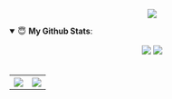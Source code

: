 <p align = "center">
<img src="https://pa1.narvii.com/6857/dd2abcaa15ebec9db6b650079f9a65cc1930ba3d_hq.gif">
</p>
<details open>
 <summary> 😇 <b>My Github Stats</b>: </summary>
<br>
<div align = "center">

 
 <img src = "https://stats-github.vercel.app/api?username=galvadiz&show_icons=true&title_color=FF0080&bg_color=DEG,FFE7F4,E7FFFF&icon_color=00D9CC&line_height=30&count_private=true&hide=stars,prs,issues&custom_title=Geradine's%20Github%20Stats&hide_border=true&hide_rank=false&include_all_commits=true">
 

<!--
<img src = "https://github-readme-stats.vercel.app/api?username=galvadiz&show_icons=true&title_color=FF0080&bg_color=DEG,FFE7F4,E7FFFF&icon_color=00D9CC&line_height=30&count_private=true&hide=stars,prs,issues&custom_title=Geradine's%20Github%20Stats&hide_border=true&hide_rank=false&include_all_commits=true">
 <img src = "https://github-readme-stats.vercel.app/api/top-langs/?username=galvadiz&title_color=FF0080&bg_color=DEG,FFE7F4,E7FFFF&langs_count=8"> 
-->

 <img src = "https://stats-github.vercel.app/api/top-langs/?username=galvadiz&title_color=FF0080&bg_color=DEG,FFE7F4,E7FFFF&langs_count=8&exclude_repo=stats-github,termito"> 
   
</div>
</details>
<br>
<p align = "center">
<table cellspacing="0" cellpadding="0">
 <tr>
  <th width="50%" >
<img src = "https://github-readme-stats.vercel.app/api/pin/?username=galvadiz&repo=2020-deis-chile-deaths&title_color=FF0080&bg_color=DEG,FFE7F4,E7FFFF">
  </th>
  <th width="50%">
<img src = "https://github-readme-stats.vercel.app/api/pin/?username=DCC-CC4401&repo=SchoolDrive&title_color=FF0080&bg_color=DEG,FFE7F4,E7FFFF">
 </th>
 </tr>
 </table>
 </p>


<br>

<!--
**galvadiz/galvadiz** is a ✨ _special_ ✨ repository because its `README.md` (this file) appears on your GitHub profile.

19e6bd

Here are some ideas to get you started:

- 🔭 I’m currently working on ...
- 🌱 I’m currently learning ...
- 👯 I’m looking to collaborate on ...
- 🤔 I’m looking for help with ...
- 💬 Ask me about ...
- 📫 How to reach me: ...
- 😄 Pronouns: ...
- ⚡ Fun fact: ...
 
-->
